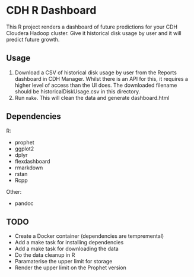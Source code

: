 # CDH R Dashboard

This R project renders a dashboard of future predictions for your CDH Cloudera Hadoop cluster.  Give it historical disk usage by user and it will predict future growth.

## Usage

1. Download a CSV of historical disk usage by user from the Reports dashboard in CDH Manager.  Whilst there is an API for this, it requires a higher level of access than the UI does.  The downloaded filename should be historicalDiskUsage.csv in this directory.
2. Run `make`.  This will clean the data and generate dashboard.html

## Dependencies

R:
 - prophet
 - ggplot2
 - dplyr
 - flexdashboard
 - rmarkdown
 - rstan
 - Rcpp

Other:
 - pandoc

## TODO

 - Create a Docker container (dependencies are tempremental)
 - Add a make task for installing dependencies
 - Add a make task for downloading the data
 - Do the data cleanup in R
 - Paramaterise the upper limit for storage
 - Render the upper limit on the Prophet version